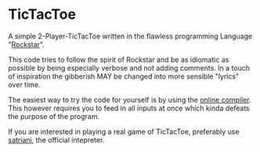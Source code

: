# TicTacToe
A simple 2-Player-TicTacToe written in the flawless programming Language "[Rockstar](https://github.com/dylanbeattie/rockstar)".

This code tries to follow the spirit of Rockstar and be as idiomatic as possible by being especially verbose and not adding comments.
In a touch of inspiration the gibberish MAY be changed into more sensible "lyrics" over time.

The easiest way to try the code for yourself is by using the [online compiler](https://codewithrockstar.com/online). This however requires you to feed in all inputs at once which kinda defeats the purpose of the program.

If you are interested in playing a real game of TicTacToe, preferably use [satriani](https://github.com/RockstarLang/rockstar/tree/main/satriani), the official intepreter.
